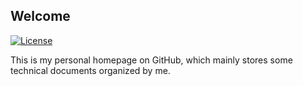 ## Welcome

[![License](https://img.shields.io/badge/license-MIT-green)](LICENSE)

This is my personal homepage on GitHub, which mainly stores some technical documents organized by me.